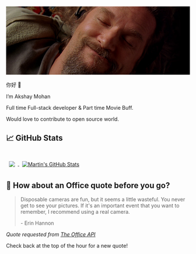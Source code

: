 [![Akshay's GitHub Banner](./assets/Big_Lebowski_dude_cover_3.jpg)](https://github.com/AkshayHere)

你好 👋

I’m Akshay Mohan 

Full time Full-stack developer & Part time Movie Buff.

Would love to contribute to open source world.
<!-- 
## 📌 Pinned Repositories

<br>

<a href="https://github.com/akshayhere/tailwindcss-v2-dark-mode-template">
  <img align="center" style="margin:0.5rem" src="https://github-readme-stats.vercel.app/api/pin/?username=akshayhere&repo=tailwindcss-v2-dark-mode-template&title_color=ffffff&text_color=c9cacc&icon_color=4AB197&bg_color=1A2B34" />
</a>

<br>

<a href="https://github.com/akshayhere/pomegradient">
  <img align="center" style="margin:0.5rem" src="https://github-readme-stats.vercel.app/api/pin/?username=akshayhere&repo=pomegradient&title_color=ffffff&text_color=c9cacc&icon_color=4AB197&bg_color=1A2B34" />
</a>

<br>

<a href="https://github.com/akshayhere/ng-limeade">
  <img align="center" style="margin:0.5rem" src="https://github-readme-stats.vercel.app/api/pin/?username=akshayhere&repo=ng-limeade&title_color=ffffff&text_color=c9cacc&icon_color=4AB197&bg_color=1A2B34" />
</a>

<a href="https://github.com/akshayhere/officeapi">
  <img align="center" style="margin:0.5rem" src="https://github-readme-stats.vercel.app/api/pin/?username=akshayhere&repo=officeapi&title_color=ffffff&text_color=c9cacc&icon_color=4AB197&bg_color=1A2B34" />
</a>

<br>
<br> -->

## &#x1f4c8; GitHub Stats

<br>

<a href="https://github.com/akshayhere">
  <img align="center" style="margin:0.5rem" src="https://github-readme-stats.vercel.app/api/top-langs/?username=akshayhere&hide=html,css&title_color=ffffff&text_color=c9cacc&icon_color=4AB197&bg_color=1A2B34" />
</a>

<a href="https://github.com/akshayhere">
  <img align="center" style="margin:0.5rem" src="https://github-readme-stats.vercel.app/api?username=akshayhere&show_icons=true&line_height=27&count_private=true&title_color=ffffff&text_color=c9cacc&icon_color=4AB097&bg_color=1A2B34" alt="Martin's GitHub Stats" />
</a>

<br>

## 📣 How about an Office quote before you go?

> Disposable cameras are fun, but it seems a little wasteful. You never get to see your pictures. If it's an important event that you want to remember, I recommend using a real camera.
>
> <p>- Erin Hannon</p>

_Quote requested from [The Office API](https://www.officeapi.dev/)_

Check back at the top of the hour for a new quote!

<br>

<!-- > ### Want to know how I made this README?
>
> Check out my [tutorial](https://akshayhere.dev/blog/creating-a-killer-github-profile-readme-part-1/)! -->